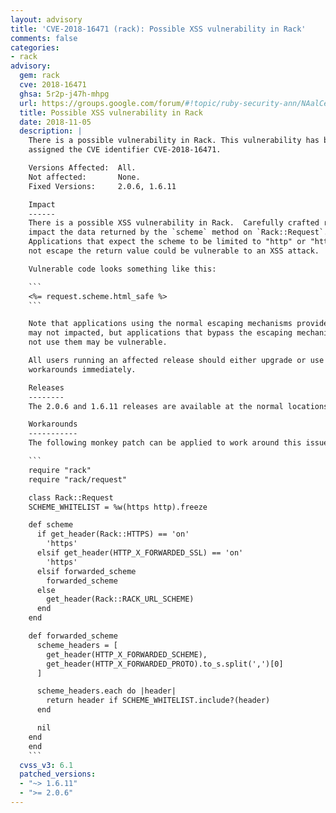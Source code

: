 ```yaml
---
layout: advisory
title: 'CVE-2018-16471 (rack): Possible XSS vulnerability in Rack'
comments: false
categories:
- rack
advisory:
  gem: rack
  cve: 2018-16471
  ghsa: 5r2p-j47h-mhpg
  url: https://groups.google.com/forum/#!topic/ruby-security-ann/NAalCee8n6o
  title: Possible XSS vulnerability in Rack
  date: 2018-11-05
  description: |
    There is a possible vulnerability in Rack. This vulnerability has been
    assigned the CVE identifier CVE-2018-16471.

    Versions Affected:  All.
    Not affected:       None.
    Fixed Versions:     2.0.6, 1.6.11

    Impact
    ------
    There is a possible XSS vulnerability in Rack.  Carefully crafted requests can
    impact the data returned by the `scheme` method on `Rack::Request`.
    Applications that expect the scheme to be limited to "http" or "https" and do
    not escape the return value could be vulnerable to an XSS attack.

    Vulnerable code looks something like this:

    ```
    <%= request.scheme.html_safe %>
    ```

    Note that applications using the normal escaping mechanisms provided by Rails
    may not impacted, but applications that bypass the escaping mechanisms, or do
    not use them may be vulnerable.

    All users running an affected release should either upgrade or use one of the
    workarounds immediately.

    Releases
    --------
    The 2.0.6 and 1.6.11 releases are available at the normal locations.

    Workarounds
    -----------
    The following monkey patch can be applied to work around this issue:

    ```
    require "rack"
    require "rack/request"

    class Rack::Request
    SCHEME_WHITELIST = %w(https http).freeze

    def scheme
      if get_header(Rack::HTTPS) == 'on'
        'https'
      elsif get_header(HTTP_X_FORWARDED_SSL) == 'on'
        'https'
      elsif forwarded_scheme
        forwarded_scheme
      else
        get_header(Rack::RACK_URL_SCHEME)
      end
    end

    def forwarded_scheme
      scheme_headers = [
        get_header(HTTP_X_FORWARDED_SCHEME),
        get_header(HTTP_X_FORWARDED_PROTO).to_s.split(',')[0]
      ]

      scheme_headers.each do |header|
        return header if SCHEME_WHITELIST.include?(header)
      end

      nil
    end
    end
    ```
  cvss_v3: 6.1
  patched_versions:
  - "~> 1.6.11"
  - ">= 2.0.6"
---
```

